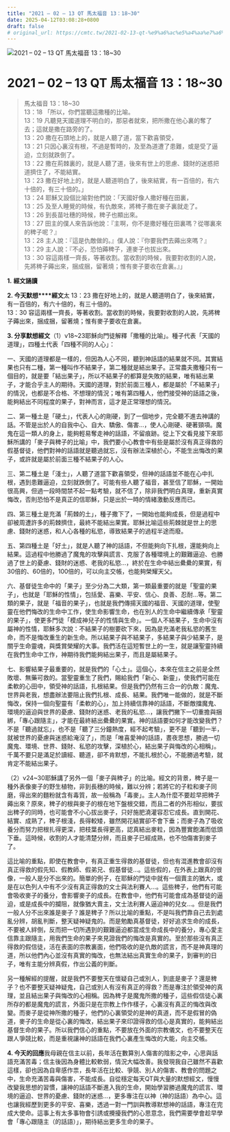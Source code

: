 ```yaml
---
title: "2021 – 02 – 13 QT 馬太福音 13：18~30"
date: 2025-04-12T03:08:28+0800
draft: false
# original_url: https://cmtc.tw/2021-02-13-qt-%e9%a6%ac%e5%a4%aa%e7%a6%8f%e9%9f%b3-13%ef%bc%9a1830
---
```


![2021 – 02 – 13 QT  馬太福音 13：18\~30](/images/qt.jpg   "2021 – 02 – 13 QT  馬太福音 13：18\~30")

# 2021 – 02 – 13 QT 馬太福音 13：18\~30

> 馬太福音 13：18\~30  
> 13：18 「所以，你們當聽這撒種的比喻。  
> 13：19 凡聽見天國道理不明白的，那惡者就來，把所撒在他心裏的奪了去；這就是撒在路旁的了。  
> 13：20 撒在石頭地上的，就是人聽了道，當下歡喜領受，  
> 13：21 只因心裏沒有根，不過是暫時的，及至為道遭了患難，或是受了逼迫，立刻就跌倒了。  
> 13：22 撒在荊棘裏的，就是人聽了道，後來有世上的思慮、錢財的迷惑把道擠住了，不能結實。  
> 13：23 撒在好地上的，就是人聽道明白了，後來結實，有一百倍的，有六十倍的，有三十倍的。」  
> 13：24 耶穌又設個比喻對他們說：「天國好像人撒好種在田裏，  
> 13：25 及至人睡覺的時候，有仇敵來，將稗子撒在麥子裏就走了。  
> 13：26 到長苗吐穗的時候，稗子也顯出來。  
> 13：27 田主的僕人來告訴他說：『主啊，你不是撒好種在田裏嗎？從哪裏來的稗子呢？』  
> 13：28 主人說：『這是仇敵做的。』僕人說：『你要我們去薅出來嗎？』  
> 13：29 主人說：『不必，恐怕薅稗子，連麥子也拔出來。  
> 13：30 容這兩樣一齊長，等著收割。當收割的時候，我要對收割的人說，先將稗子薅出來，捆成捆，留著燒；惟有麥子要收在倉裏。』」

**1.** **經文誦讀**

**2. 今天默想****經文**太 13：23 撒在好地上的，就是人聽道明白了，後來結實，有一百倍的，有六十倍的，有三十倍的。  
13：30 容這兩樣一齊長，等著收割。當收割的時候，我要對收割的人說，先將稗子薅出來，捆成捆，留著燒；惟有麥子要收在倉裏。

**3. 分享默想經文**（1）v18\~23耶穌向門徒解釋「撒種的比喻」。種子代表「天國的道理」，四種土代表「四種不同的人心」：

一、天國的道理都是一樣的，但因為人心不同，聽到神話語的結果就不同。其實結果也只有二種，第一種叫作不結果子，第二種就是結出果子。正常農夫撒種只有一個目的，就是要「結出果子」，所以不結果子的都算是失敗的結果，唯有結出果子，才能合乎主人的期待。天國的道理，對於前面三種人，都是屬於「不結果子」的情況，也都是不合格、不想理的情況；唯有第四種人，他們接受神的話語之後，能夠結出不同程度的果子，對神而言，這才是正常理想的情況。

二、第一種土是「硬土」，代表人心的剛硬，到了一個地步，完全聽不進去神講的話。不管是出於人的自我中心、自大、驕傲、傷害…，使人心剛硬、硬著頸項。魔鬼在這一類人的身上，能夠輕易奪走神的話語，不留痕跡。從上下文看見接下來耶穌所講的「麥子與稗子的比喻」中，我們要小心教會中有些是屬於沒有真正得救的假基督徒，他們對神的話語就是聽過就忘，沒有辦法深植於心，不能生出悔改的果子，或許就是屬於前面三種不結果子的人心。

三、第二種土是「淺士」，人聽了道當下歡喜領受，但神的話語並不能在心中扎根，遇到患難逼迫，立刻就跌倒了。可能有些人聽了福音，甚至信了耶穌，一開始很高興，但過一段時間禁不起一點考驗，就不信了，除非我們明白真理，重新真實悔改，否則恐怕不是真正的信耶穌，只是出於一時的情緒激動反應而已。

四、第三種土是充滿「荊棘的土」，種子撒下了，一開始也能夠成長，但是過程中卻被周遭許多的荊棘擠住，最終不能結出果實。耶穌比喻這些荊棘就是世上的思慮、錢財的迷惑，和人心各種的私慾，導致結果子的過程半途而廢。

五、第四種土是「好土」，就是人聽了神的話語，不但能夠向下扎根，還能夠向上結果。這過程中他勝過了魔鬼的攻擊與謊言、克服了各種環境上的艱難逼迫、也勝過了世上的憂慮、錢財的迷惑、老我的私慾…，終於在生命中結出纍纍的果實，有30倍的、60倍的，100倍的，可以向主交帳，也能夠榮耀天父。

六、基督徒生命中的「果子」至少分為二大類，第一類最重要的就是「聖靈的果子」，也就是「耶穌的性情」，包括愛、喜樂、平安、信心、良善、忍耐…等。第二類的果子，就是「福音的果子」，也就是我們傳揚天國的福音、天國的道理，使聖靈在他們悔改的生命中工作，使生命影響生命，也在別人的生命中繼續傳承「聖靈的果子」，使更多門徒「模成神兒子的性情與生命」。一個人不結果子，生命中沒有屬神的性情，耶穌多次說：不結果子的樹要砍下來，因為是充滿老我私慾的舊生命，而不是悔改重生的新生命。所以結果子與不結果子，多結果子與少結果子，是關乎生命靈魂，與獎賞榮耀的大事。我們活在這短暫世上的一生，就是讓聖靈持續在我們生命中工作，神期待我們能夠結出果子，而且是屬結果子。

七、影響結果子最重要的，就是我們的「心土」。這個心，本來在信主之前是全然敗壞、無藥可救的。當聖靈重生了我們，賜給我們「新心、新靈」，使我們可能在柔軟的心田中，領受神的話語，扎根結果。但是我們仍然有三合一的仇敵：魔鬼、世界與老我，想盡辦法要阻止我們扎根、成長、結果。我們唯一能做的，就是不斷悔改，保持一個向聖靈有「柔軟的心」，加上持續信靠神的話語，不斷敵擋魔鬼、環境的逼迫與世界的憂慮、錢財的迷惑、老我的私慾…，讓我們撇下一切重擔與捆綁，「專心跟隨主」，才能在最終結出纍纍的果實。神的話語要如何才能改變我們？不是「聽過就忘」，也不是「聽了三分鐘熱度，經不起考驗」，更不是「聽到一半，就被世界的憂慮與迷惑給淹沒了」，而是「唯喜愛神的話語，晝夜思想，勝過一切魔鬼、環境、世界、錢財、私慾的攻擊，深植於心，結出果子與悔改的心相稱」。千萬不要只是滿足於讀經、聽道，卻不肯默想，不能扎根於心，不能勝過考驗，就肯定不能結出果子。

（2）v24\~30耶穌講了另外一個「麥子與稗子」的比喻。經文的背景，稗子是一種外表像麥子的野生植物，非到長穗的時候，難以分辨；若將它的子粒和麥子同磨，得出來的麵粉就含有毒質，故一般稱為「毒麥」。主人為什麼不要趁早把稗子薅出來？原來，稗子的根與麥子的根在地下盤根交錯，而且二者的外形相似，要拔出稗子的同時，也可能會不小心拔出麥子，只好施肥澆灌容忍它成長。直到開花、結實、成熟了，稗子根淺，長得較矮，雖然開花結實卻不會下垂；而麥子為了吸收養分而努力把根扎得更深，把枝葉長得更高，認真結出麥粒，因為豐實飽滿而低頭下垂。這時候，收割的人才能清楚分辨，而且麥子已經成熟，也不怕傷害到麥子了。

這比喻的重點，即使在教會中，有真正重生得救的基督徒，但也有混進教會卻沒有真正得救的假先知、假教師、假弟兄、假基督徒…。這些假的，在外表上跟真的很像，一般人是分不出來的。簡單的例子，在耶穌的門徒中就有一個賣主的猶大，或是在以色列人中有不少沒有真正得救的文士與法利賽人…。這些稗子，他們有可能會吸收麥子的養分，會影響麥子的成長。在教會中，他們有可能會成為基督徒的逼迫，或是成長中的攔阻，就像猶大賣主，文士法利賽人逼迫神的兒女…。但是我們一般人分不出來誰是麥子？誰是稗子？所以比喻的重點，不是叫我們靠自己去到處亂分辨，胡亂判斷，整天疑神疑鬼的。而是勉勵真基督徒，好好追求生命的成長，不要被人絆倒，反而把一切所遇到的艱難逼迫都當成生命成長中的養分，專心愛主信靠主跟隨主，用我們生命的果子來見證我們的悔改是真實的。至於那些沒有真正得救的假信徒，活在表面的宗教裏面，他們吸收的是仇敵的謊言，而不是神真理的道，所以他們內心並沒有真實的悔改，也無法結出真實生命的果子，到審判的日子，唯有主能分辨真假，作出公義的判斷。

另一種解經的提醒，就是我們不要整天在懷疑自己或別人，到底是麥子？還是稗子？也不要整天疑神疑鬼，自己或別人有沒有真正的得救？而是專注於領受神的真理，並且結出果子與悔改的心相稱。因為稗子是魔鬼所撒的種子，這些假信徒心裏所存的都是魔鬼的謊言，外面只是在宗教上作作樣子，心裏沒有真正的悔改與改變。而麥子是從神所撒的種子，他們的心裏領受的是神的真道，而不是假冒的偽道，麥子的生命是從心裏的悔改，結出果子來印證得救的信心是真實的，能夠結出基督生命的果子。所以我們信心的重點，不要放在外面的宗教儀文，也不要整天在跟人爭競比較，而是重視讓神的話語在我們心裏產生悔改的大能，向主交帳。

**4. 今天的回應**我母親在信主以前，長年活在數算別人傷害的陰影之中，心思與話語充滿苦毒；信主後因為身體比較軟弱，情況大幅改善。我發現我自己雖然不喜歡這樣，卻也因為自卑感作祟，長年活在比較、爭競、別人的傷害、教會的問題之中，生命充滿苦毒與傷害，不能成長。自從穩定每天QT與大量的默想經文，慢慢改變我思想的習慣，讓神的話語不斷進入我的生命，開始學習勝過魔鬼的謊言、環境的逼迫、世界的憂慮、錢財的迷惑…，更多專注在以神（神的話語）為中心。這也讓我經歷到更多的平安、喜樂，透過一對一門訓與教導默想神的話語，專注在完成大使命。這事上有太多事物會引誘或攪擾我們的心思意念，我們需要學會趁早學會「專心跟隨主（的話語）」，期待結出更多生命的果子。